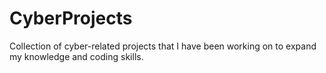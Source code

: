 # CyberProjects

Collection of cyber-related projects that I have been working on to expand my knowledge and coding skills. 
